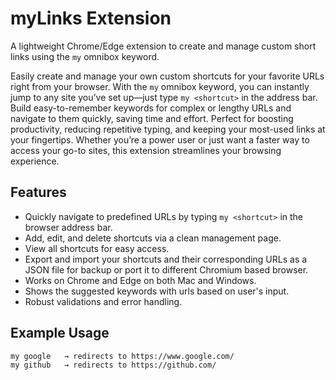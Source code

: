 # myLinks Extension

A lightweight Chrome/Edge extension to create and manage custom short links using the `my` omnibox keyword.

Easily create and manage your own custom shortcuts for your favorite URLs right from your browser. With the `my` omnibox keyword, you can instantly jump to any site you’ve set up—just type `my <shortcut>` in the address bar. Build easy-to-remember keywords for complex or lengthy URLs and navigate to them quickly, saving time and effort. Perfect for boosting productivity, reducing repetitive typing, and keeping your most-used links at your fingertips. Whether you’re a power user or just want a faster way to access your go-to sites, this extension streamlines your browsing experience.

## Features

- Quickly navigate to predefined URLs by typing `my <shortcut>` in the browser address bar.
- Add, edit, and delete shortcuts via a clean management page.
- View all shortcuts for easy access.
- Export and import your shortcuts and their corresponding URLs as a JSON file for backup or port it to different Chromium based browser.
- Works on Chrome and Edge on both Mac and Windows.
- Shows the suggested keywords with urls based on user's input.
- Robust validations and error handling.

## Example Usage

```text
my google   → redirects to https://www.google.com/
my github   → redirects to https://github.com/
